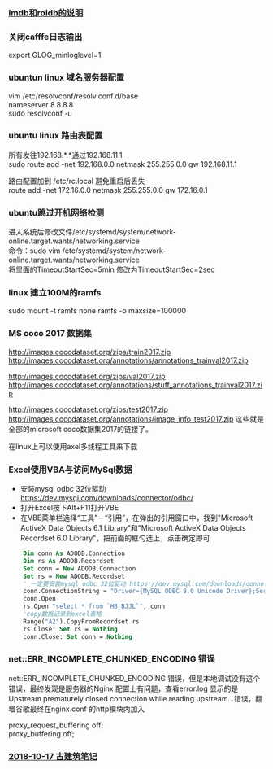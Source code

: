 ### [imdb和roidb的说明](./rcnn-roidb)

### <a name="dl-caffelog">关闭cafffe日志输出</a>
export GLOG_minloglevel=1  

### <a name="it-dnsserver">ubuntun linux 域名服务器配置</a>
vim /etc/resolvconf/resolv.conf.d/base  
nameserver 8.8.8.8   
sudo resolvconf -u  

### <a name="it-routeconf">ubuntu linux 路由表配置</a>
所有发往192.168.*.*通过192.168.11.1  
sudo route add -net 192.168.0.0 netmask 255.255.0.0 gw 192.168.11.1  

路由配置加到 /etc/rc.local 避免重启后丢失  
route add -net 172.16.0.0 netmask 255.255.0.0 gw 172.16.0.1  

### <a name="it-ignorenetwork">ubuntu跳过开机网络检测</a>
进入系统后修改文件/etc/systemd/system/network-online.target.wants/networking.service  
命令：sudo vim /etc/systemd/system/network-online.target.wants/networking.service  
将里面的TimeoutStartSec=5min 修改为TimeoutStartSec=2sec  

### <a name="it-ramfs">linux 建立100M的ramfs</a>
sudo mount -t ramfs none ramfs -o maxsize=100000


### <a name="dl-mscoco2017">MS coco 2017 数据集</a>
http://images.cocodataset.org/zips/train2017.zip  
http://images.cocodataset.org/annotations/annotations_trainval2017.zip

http://images.cocodataset.org/zips/val2017.zip 
http://images.cocodataset.org/annotations/stuff_annotations_trainval2017.zip

http://images.cocodataset.org/zips/test2017.zip 
http://images.cocodataset.org/annotations/image_info_test2017.zip 
这些就是全部的microsoft coco数据集2017的链接了。

在linux上可以使用axel多线程工具来下载

### <a name="code-excel-vba-mysql">Excel使用VBA与访问MySql数据</a>
* 安装mysql odbc 32位驱动 https://dev.mysql.com/downloads/connector/odbc/
* 打开Excel按下Alt+F11打开VBE
* 在VBE菜单栏选择“工具”－“引用”，在弹出的引用窗口中，找到"Microsoft ActiveX Data Objects 6.1 Library"和"Microsoft ActiveX Data Objects Recordset 6.0 Library"，把前面的框勾选上，点击确定即可
```vb
    Dim conn As ADODB.Connection
    Dim rs As ADODB.Recordset
    Set conn = New ADODB.Connection
    Set rs = New ADODB.Recordset
    ' 一定要安装mysql odbc 32位驱动 https://dev.mysql.com/downloads/connector/odbc/
    conn.ConnectionString = "Driver={MySQL ODBC 8.0 Unicode Driver};Server=192.168.1.252;DB=huanbao;UID=huanbao;PWD=huanbao;OPTION=3;"
    conn.Open
    rs.Open "select * from `HB_BJJL`", conn
    'copy数据记录到excel表格
    Range("A2").CopyFromRecordset rs
    rs.Close: Set rs = Nothing
    conn.Close: Set conn = Nothing
```

### <a name="it-nginx-ERR_INCOMPLETE_CHUNKED_ENCODING">net::ERR_INCOMPLETE_CHUNKED_ENCODING 错误</a>

net::ERR_INCOMPLETE_CHUNKED_ENCODING 错误，但是本地调试没有这个错误，最终发现是服务器的Nginx 配置上有问题，查看error.log 显示的是Upstream prematurely closed connection while reading upstream...错误，翻墙谷歌最终在nginx.conf 的http模块内加入


proxy_request_buffering off;  
proxy_buffering off;  



### [2018-10-17 古建筑笔记](./gujian-note)
